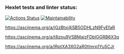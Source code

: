 ### Hexlet tests and linter status:
[![Actions Status](https://github.com/markwinboy/python-project-49/actions/workflows/hexlet-check.yml/badge.svg)](https://github.com/markwinboy/python-project-49/actions)
[![Maintainability](https://api.codeclimate.com/v1/badges/64ff6d5e82bc41fbc0f3/maintainability)](https://codeclimate.com/github/markwinboy/python-project-49/maintainability)

https://asciinema.org/a/jGzBtxi4iSB5ODHLzN9FyEfaR

https://asciinema.org/a/t8zpu9VSBMajzFDblGGRB6X3q

https://asciinema.org/a/lRptXA3XG2aR0tlmrp1Yu5CJr
